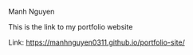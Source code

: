 Manh Nguyen

This is the link to my portfolio website

Link: https://manhnguyen0311.github.io/portfolio-site/
